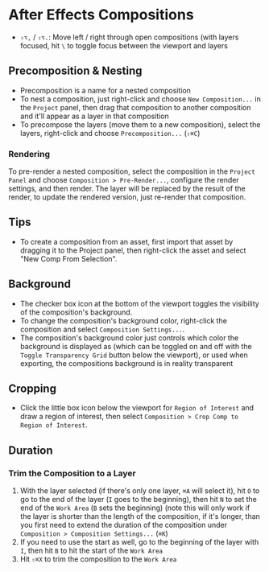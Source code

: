 # After Effects Compositions

- `⇧⌥,` / `⇧⌥.`: Move left / right through open compositions (with layers focused, hit `\` to toggle focus between the viewport and layers

## Precomposition & Nesting

- Precomposition is a name for a nested composition
- To nest a composition, just right-click and choose `New Composition...` in the `Project` panel, then drag that composition to another composition and it'll appear as a layer in that composition
- To precompose the layers (move them to a new composition), select the layers, right-click and choose `Precomposition...` (`⇧⌘C`)

### Rendering

To pre-render a nested composition, select the composition in the `Project Panel` and choose `Composition > Pre-Render...`, configure the render settings, and then render. The layer will be replaced by the result of the render, to update the rendered version, just re-render that composition.

## Tips

- To create a composition from an asset, first import that asset by dragging it to the Project panel, then right-click the asset and select "New Comp From Selection".

## Background

- The checker box icon at the bottom of the viewport toggles the visibility of the composition's background.
- To change the composition's background color, right-click the composition and select `Composition Settings...`.
- The composition's background color just controls which color the background is displayed as (which can be toggled on and off with the `Toggle Transparency Grid` button below the viewport), or used when exporting, the compositions background is in reality transparent

## Cropping

- Click the little box icon below the viewport for `Region of Interest` and draw a region of interest, then select `Composition > Crop Comp to Region of Interest`.

## Duration

### Trim the Composition to a Layer

1. With the layer selected (if there's only one layer, `⌘A` will select it), hit `O` to go to the end of the layer (`I` goes to the beginning), then hit `N` to set the end of the `Work Area` (`B` sets the beginning) (note this will only work if the layer is shorter than the length of the composition, if it's longer, than you first need to extend the duration of the composition under `Composition > Composition Settings...` (`⌘K`)
2. If you need to use the start as well, go to the beginning of the layer with `I`, then hit `B` to hit the start of the `Work Area`
3. Hit `⇧⌘X` to trim the composition to the `Work Area`
